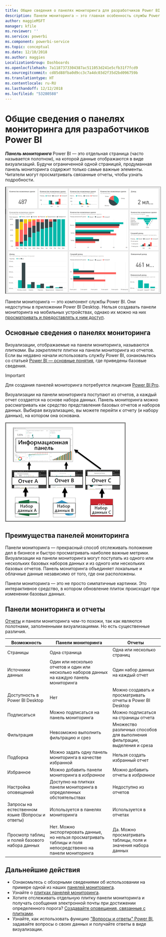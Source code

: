```yaml
---
title: Общие сведения о панелях мониторинга для разработчиков Power BI
description: Панели мониторинга — это главная особенность службы Power BI. Они представляют собой одну страницу, часто называемую полотном, на которой данные отображаются в виде визуализаций.
author: maggieMSFT
manager: kfile
ms.reviewer: ''
ms.service: powerbi
ms.component: powerbi-service
ms.topic: conceptual
ms.date: 12/10/2018
ms.author: maggies
LocalizationGroup: Dashboards
ms.openlocfilehash: 7a1187373304387ac511053d241e5cfb31f7fcd9
ms.sourcegitcommit: cd85d88fba0d9cc3c7a4dc03d2f35d2bd096759b
ms.translationtype: HT
ms.contentlocale: ru-RU
ms.lasthandoff: 12/12/2018
ms.locfileid: "53280588"
---
```

# <a name="intro-to-dashboards-for-power-bi-designers"></a>Общие сведения о панелях мониторинга для разработчиков Power BI

***Панель мониторинга*** Power BI — это отдельная страница (часто называется полотном), на которой данные отображаются в виде визуализаций. Будучи ограниченной одной страницей, продуманная панель мониторинга содержит только самые важные элементы. Читатели могут просматривать связанные отчеты, чтобы узнать подробности.

![панель мониторинга](media/service-dashboards/power-bi-dashboard2.png)

Панели мониторинга — это компонент службы Power BI. Они недоступны в приложении Power BI Desktop. Нельзя создавать панели мониторинга на мобильных устройствах, однако их можно на них [просматривать и предоставлять к ним доступ](mobile-apps-view-dashboard.md).

## <a name="dashboard-basics"></a>Основные сведения о панелях мониторинга 

Визуализации, отображаемые на панели мониторинга, называются *плитками*. Вы *закрепляете* плитки на панели мониторинга из отчетов. Если вы недавно начали использовать службу Power BI, ознакомьтесь со статьей [Power BI — основные понятия](service-basic-concepts.md), где приведены базовые сведения.

> [!IMPORTANT]
> Для создания панелей мониторинга потребуется лицензия [Power BI Pro](service-free-vs-pro.md).

Визуализации на панели мониторинга поступают из отчетов, а каждый отчет создается на основе набора данных. Панель мониторинга можно рассматривать как средство представления базовых отчетов и наборов данных. Выбирая визуализацию, вы можете перейти к отчету (и набору данных), на котором она основана.

![схема, показывающая связь между панелями мониторинга, отчетами, наборами данных](media/service-dashboards/power-bi-diagram.png)

## <a name="advantages-of-dashboards"></a>Преимущества панелей мониторинга
Панели мониторинга — прекрасный способ отслеживать положение дел в бизнесе и быстро просматривать наиболее важные метрики. Визуализации на панели мониторинга могут поступать из одного или нескольких базовых наборов данных и из одного или нескольких базовых отчетов. Панель мониторинга объединяет локальные и облачные данные независимо от того, где они расположены.

Панели мониторинга — это не просто симпатичные картинки. Это интерактивное средство, в котором обновление плиток происходит при изменении базовых данных.

## <a name="dashboards-versus-reports"></a>Панели мониторинга и отчеты
[Отчеты](service-reports.md) и панели мониторинга чем-то похожи, так как являются полотнами, заполненными визуализациями. Но есть существенные различия.

| **Возможность** | **Панели мониторинга** | **Отчеты** |
| --- | --- | --- |
| Страницы |Одна страница |Одна или несколько страниц |
| Источники данных |Один или несколько отчетов и один или несколько наборов данных на каждую панель мониторинга |Один набор данных на каждый отчет |
| Доступность в Power BI Desktop |Нет | Можно создавать и просматривать отчеты в Power BI Desktop |
| Подписаться |Можно подписаться на панель мониторинга |Можно подписаться на страницы отчета |
| Фильтрация |Невозможно выполнить фильтрацию и срез |Множество различных способов для выполнения фильтрации, выделения и среза |
| Подборка |Можно задать одну панель мониторинга в качестве избранной |Нельзя создать избранный отчет |
| Избранное | Можно добавить панели мониторинга в *избранное* | Можно добавить отчеты в *избранное*
| Настройка оповещений |Доступно на плитках панели мониторинга в определенных обстоятельствах |Недоступно из отчетов |
| Запросы на естественном языке (Вопросы и ответы) |Используется в панелях мониторинга | Используется в отчетах |
| Просмотр таблиц и полей базового набора данных |Нет. Можно экспортировать данные, но нельзя просматривать таблицы и поля непосредственно на панели мониторинга |Да. Можно просматривать таблицы, поля и значения набора данных |


## <a name="next-steps"></a>Дальнейшие действия
* Ознакомьтесь с обзорными сведениями об использовании на примере одной из наших [панелей мониторинга](sample-tutorial-connect-to-the-samples.md).
* Узнайте о [плитках панелей мониторинга](service-dashboard-tiles.md).
* Хотите отслеживать отдельную плитку панели мониторинга и получать сообщения электронной почты при достижении определенного порога? [Создавайте оповещения, связанные с плитками](service-set-data-alerts.md).
* Узнайте, как использовать функцию ["Вопросы и ответы" Power BI](power-bi-tutorial-q-and-a.md), задавайте вопросы о своих данных и получайте ответы в виде визуализации.

